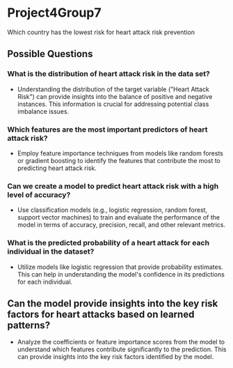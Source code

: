 # Project4Group7
Which country has the lowest risk for heart attack risk prevention

## Possible Questions

### What is the distribution of heart attack risk in the data set?

* Understanding the distribution of the target variable ("Heart Attack Risk") can provide insights into the balance of positive and negative instances. This information is crucial for addressing potential class imbalance issues.

### Which features are the most important predictors of heart attack risk?

* Employ feature importance techniques from models like random forests or gradient boosting to identify the features that contribute the most to predicting heart attack risk.

### Can we create a model to predict heart attack risk with a high level of accuracy?

* Use classification models (e.g., logistic regression, random forest, support vector machines) to train and evaluate the performance of the model in terms of accuracy, precision, recall, and other relevant metrics.

### What is the predicted probability of a heart attack for each individual in the dataset?

* Utilize models like logistic regression that provide probability estimates. This can help in understanding the model's confidence in its predictions for each individual.

## Can the model provide insights into the key risk factors for heart attacks based on learned patterns?

* Analyze the coefficients or feature importance scores from the model to understand which features contribute significantly to the prediction. This can provide insights into the key risk factors identified by the model.


